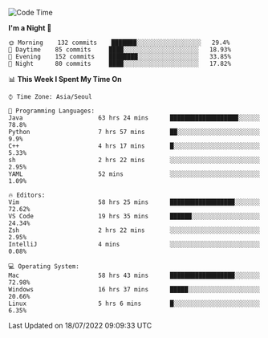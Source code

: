 <!--START_SECTION:waka-->
![Code Time](http://img.shields.io/badge/Code%20Time-1%2C011%20hrs%2014%20mins-blue)

**I'm a Night 🦉** 

```text
🌞 Morning    132 commits    ███████░░░░░░░░░░░░░░░░░░   29.4% 
🌆 Daytime    85 commits     ████░░░░░░░░░░░░░░░░░░░░░   18.93% 
🌃 Evening    152 commits    ████████░░░░░░░░░░░░░░░░░   33.85% 
🌙 Night      80 commits     ████░░░░░░░░░░░░░░░░░░░░░   17.82%

```


📊 **This Week I Spent My Time On** 

```text
⌚︎ Time Zone: Asia/Seoul

💬 Programming Languages: 
Java                     63 hrs 24 mins      ███████████████████░░░░░░   78.8% 
Python                   7 hrs 57 mins       ██░░░░░░░░░░░░░░░░░░░░░░░   9.9% 
C++                      4 hrs 17 mins       █░░░░░░░░░░░░░░░░░░░░░░░░   5.33% 
sh                       2 hrs 22 mins       ░░░░░░░░░░░░░░░░░░░░░░░░░   2.95% 
YAML                     52 mins             ░░░░░░░░░░░░░░░░░░░░░░░░░   1.09%

🔥 Editors: 
Vim                      58 hrs 25 mins      ██████████████████░░░░░░░   72.62% 
VS Code                  19 hrs 35 mins      ██████░░░░░░░░░░░░░░░░░░░   24.34% 
Zsh                      2 hrs 22 mins       ░░░░░░░░░░░░░░░░░░░░░░░░░   2.95% 
IntelliJ                 4 mins              ░░░░░░░░░░░░░░░░░░░░░░░░░   0.08%

💻 Operating System: 
Mac                      58 hrs 43 mins      ██████████████████░░░░░░░   72.98% 
Windows                  16 hrs 37 mins      █████░░░░░░░░░░░░░░░░░░░░   20.66% 
Linux                    5 hrs 6 mins        █░░░░░░░░░░░░░░░░░░░░░░░░   6.35%

```


 Last Updated on 18/07/2022 09:09:33 UTC
<!--END_SECTION:waka-->
